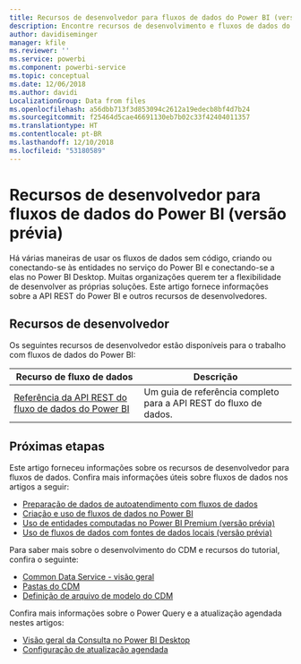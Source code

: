 ```yaml
---
title: Recursos de desenvolvedor para fluxos de dados do Power BI (versão prévia)
description: Encontre recursos de desenvolvimento e fluxos de dados do Power BI
author: davidiseminger
manager: kfile
ms.reviewer: ''
ms.service: powerbi
ms.component: powerbi-service
ms.topic: conceptual
ms.date: 12/06/2018
ms.author: davidi
LocalizationGroup: Data from files
ms.openlocfilehash: a56dbb713f3d853094c2612a19edecb8bf4d7b24
ms.sourcegitcommit: f25464d5cae46691130eb7b02c33f42404011357
ms.translationtype: HT
ms.contentlocale: pt-BR
ms.lasthandoff: 12/10/2018
ms.locfileid: "53180589"
---
```

# <a name="developer-resources-for-power-bi-dataflows-preview"></a>Recursos de desenvolvedor para fluxos de dados do Power BI (versão prévia)

Há várias maneiras de usar os fluxos de dados sem código, criando ou conectando-se às entidades no serviço do Power BI e conectando-se a elas no Power BI Desktop. Muitas organizações querem ter a flexibilidade de desenvolver as próprias soluções. Este artigo fornece informações sobre a API REST do Power BI e outros recursos de desenvolvedores.


## <a name="developer-resources"></a>Recursos de desenvolvedor

Os seguintes recursos de desenvolvedor estão disponíveis para o trabalho com fluxos de dados do Power BI:


| Recurso de fluxo de dados | Descrição |
| --- | --- |
| [Referência da API REST do fluxo de dados do Power BI](https://go.microsoft.com/fwlink/?linkid=2047629)    | Um guia de referência completo para a API REST do fluxo de dados.|


## <a name="next-steps"></a>Próximas etapas

Este artigo forneceu informações sobre os recursos de desenvolvedor para fluxos de dados. Confira mais informações úteis sobre fluxos de dados nos artigos a seguir:

* [Preparação de dados de autoatendimento com fluxos de dados](service-dataflows-overview.md)
* [Criação e uso de fluxos de dados no Power BI](service-dataflows-create-use.md)
* [Uso de entidades computadas no Power BI Premium (versão prévia)](service-dataflows-computed-entities-premium.md)
* [Uso de fluxos de dados com fontes de dados locais (versão prévia)](service-dataflows-on-premises-gateways.md)

Para saber mais sobre o desenvolvimento do CDM e recursos do tutorial, confira o seguinte:
* [Common Data Service - visão geral ](https://docs.microsoft.com/powerapps/common-data-model/overview)
* [Pastas do CDM](https://go.microsoft.com/fwlink/?linkid=2045304)
* [Definição de arquivo de modelo do CDM](https://go.microsoft.com/fwlink/?linkid=2045521)


Confira mais informações sobre o Power Query e a atualização agendada nestes artigos:
* [Visão geral da Consulta no Power BI Desktop](desktop-query-overview.md)
* [Configuração de atualização agendada](refresh-scheduled-refresh.md)



